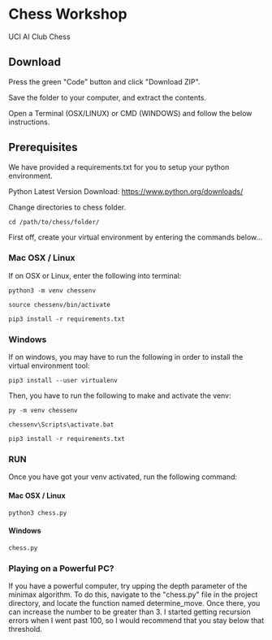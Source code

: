 # Chess Workshop
UCI AI Club Chess  

## Download

Press the green "Code" button and click "Download ZIP".

Save the folder to your computer, and extract the contents.

Open a Terminal (OSX/LINUX) or CMD (WINDOWS) and follow the below instructions.

## Prerequisites

We have provided a requirements.txt for you to setup your python environment.

Python Latest Version Download:
https://www.python.org/downloads/


Change directories to chess folder.
```
cd /path/to/chess/folder/
```

First off, create your virtual environment by entering the commands below...

### Mac OSX / Linux

If on OSX or Linux, enter the following into terminal:
```
python3 -m venv chessenv

source chessenv/bin/activate

pip3 install -r requirements.txt
```

### Windows

If on windows, you may have to run the following in order to install the virtual environment tool:

```
pip3 install --user virtualenv
```

Then, you have to run the following to make and activate the venv:
```
py -m venv chessenv

chessenv\Scripts\activate.bat

pip3 install -r requirements.txt

```
### RUN

Once you have got your venv activated, run the following command:

#### Mac OSX / Linux
```
python3 chess.py
```

#### Windows
```
chess.py
```

### Playing on a Powerful PC?

If you have a powerful computer, try upping the depth parameter of the minimax algorithm. To do this, navigate to the "chess.py" file in the project directory, and locate the function named determine_move. Once there, you can increase the number to be greater than 3. I started getting recursion errors when I went past 100, so I would recommend that you stay below that threshold.
